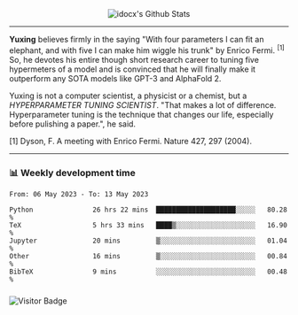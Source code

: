 <div align="center">
    <img align="center" src="https://github-readme-stats.vercel.app/api?username=idocx&show_icons=true&count_private=true&hide_border=true" alt="idocx's Github Stats"></img>
</div>

---

**Yuxing** believes firmly in the saying "With four parameters I can fit an elephant, and with five I can make him wiggle his trunk" by Enrico Fermi. <sup>[1]</sup> So, he devotes his entire though short research career to tuning five hypermeters of a model and is convinced that he will finally make it outperform any SOTA models like GPT-3 and AlphaFold 2.

Yuxing is not a computer scientist, a physicist or a chemist, but a *HYPERPARAMETER TUNING SCIENTIST*. "That makes a lot of difference. Hyperparameter tuning is the technique that changes our life, especially before pulishing a paper.", he said.

[1] Dyson, F. A meeting with Enrico Fermi. Nature 427, 297 (2004).


---

### 📊 Weekly development time
<!--START_SECTION:waka-->

```text
From: 06 May 2023 - To: 13 May 2023

Python               26 hrs 22 mins  ████████████████████░░░░░   80.28 %
TeX                  5 hrs 33 mins   ████▒░░░░░░░░░░░░░░░░░░░░   16.90 %
Jupyter              20 mins         ▒░░░░░░░░░░░░░░░░░░░░░░░░   01.04 %
Other                16 mins         ▒░░░░░░░░░░░░░░░░░░░░░░░░   00.84 %
BibTeX               9 mins          ░░░░░░░░░░░░░░░░░░░░░░░░░   00.48 %
```

<!--END_SECTION:waka-->

### 

![Visitor Badge](https://visitor-badge.laobi.icu/badge?page_id=idocx.idocx)